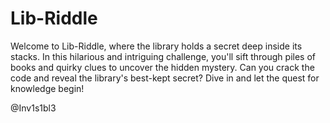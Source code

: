 # Lib-Riddle

Welcome to Lib-Riddle, where the library holds a secret deep inside its stacks. In this hilarious and intriguing challenge, you'll sift through piles of books and quirky clues to uncover the hidden mystery. Can you crack the code and reveal the library's best-kept secret? Dive in and let the quest for knowledge begin!

@Inv1s1bl3
